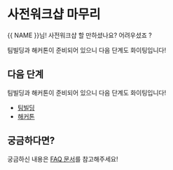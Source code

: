 
# 사전워크샵 마무리

{{ NAME }}님! 사전워크샵 할 만하셨나요? 어려우셨죠 ?

팀빌딩과 해커톤이 준비되어 있으니 다음 단계도 화이팅입니다! 


## 다음 단계
팀빌딩과 해커톤이 준비되어 있으니 다음 단계도 화이팅입니다! 
- [팀빌딩](https://hgrd.kr/teambuilding-guide)
- [해커톤](https://hgrd.kr/hackathon-guide)

## 궁금하다면?

궁금하신 내용은 [FAQ 문서](https://hgrd.kr/faq)를 참고해주세요!
